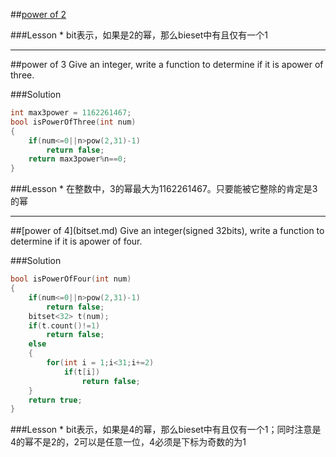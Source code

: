 ##[power of 2](bitset.md)

###Lesson
* 
bit表示，如果是2的幂，那么bieset中有且仅有一个1
<hr>
##power of 3
Give an integer, write a function to determine if it is apower of three.

###Solution
```C
int max3power = 1162261467;
bool isPowerOfThree(int num)
{
    if(num<=0||n>pow(2,31)-1)
        return false;
    return max3power%n==0;
}
```
###Lesson
* 
在整数中，3的幂最大为1162261467。只要能被它整除的肯定是3的幂

<hr>
##[power of 4](bitset.md)
Give an integer(signed 32bits), write a function to determine if it is apower of four.

###Solution
```C
bool isPowerOfFour(int num)
{
    if(num<=0||n>pow(2,31)-1)
        return false;
    bitset<32> t(num);
    if(t.count()!=1)
        return false;
    else
    {
        for(int i = 1;i<31;i+=2)
            if(t[i])
                return false;
    }
    return true;
}
```
###Lesson
* 
bit表示，如果是4的幂，那么bieset中有且仅有一个1；同时注意是4的幂不是2的，2可以是任意一位，4必须是下标为奇数的为1